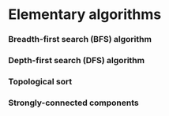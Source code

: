 # Elementary algorithms

### Breadth-first search \(BFS\) algorithm



### Depth-first search \(DFS\) algorithm



### Topological sort



### Strongly-connected components

